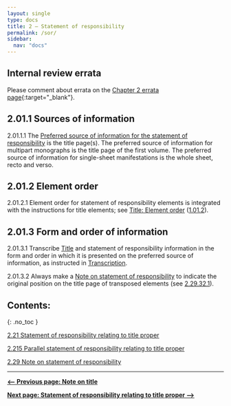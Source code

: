 ```yaml
---
layout: single
type: docs
title: 2 — Statement of responsibility
permalink: /sor/
sidebar:
  nav: "docs"
---
```


## Internal review errata

Please comment about errata on the [Chapter 2 errata page](https://docs.google.com/document/d/1EIUzwP4vZYQVog9SmPqjvr3qqmYzTni4lyz58kmVp7c/edit#heading=h.59v4i6gdfahn){:target="_blank"}.

## 2.01.1 Sources of information

<a name="2.01.1.1">2.01.1.1</a> The [Preferred source of information for the statement of responsibility](/DCRMR/general-rules/Data-provenance/#026-sources-of-information) is the title page(s). The preferred source of information for multipart monographs is the title page of the first volume. The preferred source of information for single-sheet manifestations is the whole sheet, recto and verso. 

## 2.01.2 Element order

<a name="2.01.2.1">2.01.2.1</a> Element order for statement of responsibility elements is integrated with the instructions for title elements; see [Title: Element order](/DCRMR/title/#1012-element-order) ([1.01.2](/DCRMR/title/#1012-element-order)).

## 2.01.3 Form and order of information

<a name="2.01.3.1">2.01.3.1</a> Transcribe [Title](/DCRMR/title/) and statement of responsibility information in the form and order in which it is presented on the preferred source of information, as instructed in [Transcription](/DCRMR/general-rules/Transcription/).

<a name="2.01.3.2">2.01.3.2</a> Always make a [Note on statement of responsibility](/DCRMR/sor/Note-on-statement-of-responsibility/) to indicate the original position on the title page of transposed elements (see [2.29.32.1](/DCRMR/sor/Note-on-statement-of-responsibility/#2.29.32.1)).

## Contents:
{: .no_toc }

[2.21 Statement of responsibility relating to title proper](/DCRMR/sor/Statement-of-responsibility-relating-to-title-proper/)

[2.215 Parallel statement of responsibility relating to title proper](/DCRMR/sor/Parallel-statement-of-responsibility-relating-to-title-proper/)

[2.29 Note on statement of responsibility](/DCRMR/sor/Note-on-statement-of-responsibility/)

---

**[<-- Previous page: Note on title](/DCRMR/title/Note-on-title/)**

**[Next page: Statement of responsibility relating to title proper -->](/DCRMR/sor/Statement-of-responsibility-relating-to-title-proper/)**
